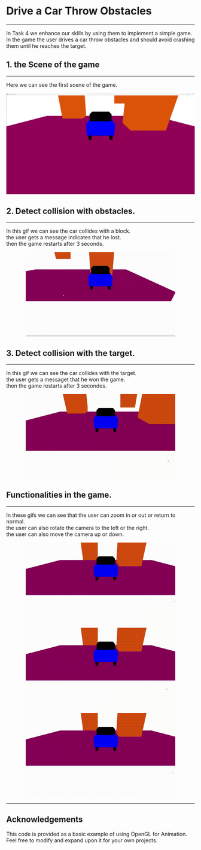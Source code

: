 # Drive a Car Throw Obstacles   
___
In Task 4 we enhance our skills by using them to implement a simple game.   
In the game the user drives a car throw obstacles and should avoid crashing them until he reaches the target.

## 1. the Scene of the game
___
Here we can see the first scene of the game.
<p align="center">
  <img src="imgs/img.png" alt="scene">
</p>

## 2. Detect collision with obstacles.
___
In this gif we can see the car collides with a block.   
the user gets a message indicates that he lost.   
then the game restarts after 3 seconds.   
<p align="center">
  <img src="imgs/collistion with blocks.gif" alt="collwithblocks">
</p>

## 3. Detect collision with the target.
___

In this gif we can see the car collides with the target.   
the user gets a messaget that he won the game.  
then the game restarts after 3 secondes.   
<p align="center">
  <img src="imgs/collistion with target.gif" alt="collwithtarget">
</p>

## Functionalities in the game.
___ 
In these gifs we can see that the user can zoom in or out or return to normal.   
the user can also rotate the camera to the left or the right.   
the user can also move the camera up or down.   
<p align="center">
  <img src="imgs/zoom.gif" alt="Zoom">
  <img src="imgs/Rotate around y.gif" alt="Rotate y">
  <img src="imgs/Rotate around x.gif" alt="rotate x">
</p>   

___

## Acknowledgements
This code is provided as a basic example of using OpenGL for Animation. Feel free to modify and expand upon it for your own projects.




